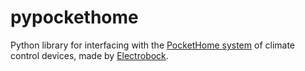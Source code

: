 # pypockethome

Python library for interfacing with the [PocketHome system](https://www.elektrobock.cz/en/pockethome/c12) of climate
control devices, made by [Electrobock](https://www.elektrobock.cz/enm/).
